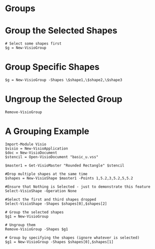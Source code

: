 # Groups

# Group the Selected Shapes
	# Select some shapes first
	$g = New-VisioGroup

# Group Specific Shapes

	$g = New-VisioGroup -Shapes \$shape1,\$shape2,\$shape3

# Ungroup the Selected Group

	Remove-VisioGroup

# A Grouping Example
	Import-Module Visio
	$visio = New-VisioApplication
	$doc = New-VisioDocument
	$stencil = Open-VisioDocument "basic_u.vss"
	
	$master1 = Get-VisioMaster "Rounded Rectangle" $stencil 
	
	#Drop multiple shapes at the same time
	$shapes = New-VisioShape $master1 -Points 1,5.2,3,5.2,5,5.2
	
	#Ensure that Nothing is Selected - just to demonstrate this feature
	Select-VisioShape -Operation None
	
	#Select the first and third shapes dropped
	Select-VisioShape -Shapes $shapes[0],$shapes[2]
	
	# Group the selected shapes
	$g1 = New-VisioGroup
	
	# Ungroup them
	Remove-VisioGroup -Shapes $g1
	
	# Group by specifying the shapes (ignore whatever is selected)
	$g1 = New-VisioGroup -Shapes $shapes[0],$shapes[1]

